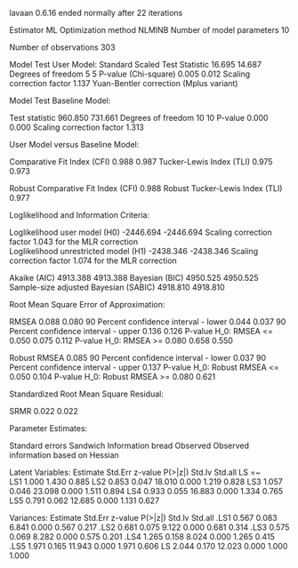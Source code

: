 lavaan 0.6.16 ended normally after 22 iterations

  Estimator                                         ML
  Optimization method                           NLMINB
  Number of model parameters                        10

  Number of observations                           303

Model Test User Model:
                                              Standard      Scaled
  Test Statistic                                16.695      14.687
  Degrees of freedom                                 5           5
  P-value (Chi-square)                           0.005       0.012
  Scaling correction factor                                  1.137
    Yuan-Bentler correction (Mplus variant)                       

Model Test Baseline Model:

  Test statistic                               960.850     731.661
  Degrees of freedom                                10          10
  P-value                                        0.000       0.000
  Scaling correction factor                                  1.313

User Model versus Baseline Model:

  Comparative Fit Index (CFI)                    0.988       0.987
  Tucker-Lewis Index (TLI)                       0.975       0.973
                                                                  
  Robust Comparative Fit Index (CFI)                         0.988
  Robust Tucker-Lewis Index (TLI)                            0.977

Loglikelihood and Information Criteria:

  Loglikelihood user model (H0)              -2446.694   -2446.694
  Scaling correction factor                                  1.043
      for the MLR correction                                      
  Loglikelihood unrestricted model (H1)      -2438.346   -2438.346
  Scaling correction factor                                  1.074
      for the MLR correction                                      
                                                                  
  Akaike (AIC)                                4913.388    4913.388
  Bayesian (BIC)                              4950.525    4950.525
  Sample-size adjusted Bayesian (SABIC)       4918.810    4918.810

Root Mean Square Error of Approximation:

  RMSEA                                          0.088       0.080
  90 Percent confidence interval - lower         0.044       0.037
  90 Percent confidence interval - upper         0.136       0.126
  P-value H_0: RMSEA <= 0.050                    0.075       0.112
  P-value H_0: RMSEA >= 0.080                    0.658       0.550
                                                                  
  Robust RMSEA                                               0.085
  90 Percent confidence interval - lower                     0.037
  90 Percent confidence interval - upper                     0.137
  P-value H_0: Robust RMSEA <= 0.050                         0.104
  P-value H_0: Robust RMSEA >= 0.080                         0.621

Standardized Root Mean Square Residual:

  SRMR                                           0.022       0.022

Parameter Estimates:

  Standard errors                             Sandwich
  Information bread                           Observed
  Observed information based on                Hessian

Latent Variables:
                   Estimate  Std.Err  z-value  P(>|z|)   Std.lv  Std.all
  LS =~                                                                 
    LS1               1.000                               1.430    0.885
    LS2               0.853    0.047   18.010    0.000    1.219    0.828
    LS3               1.057    0.046   23.098    0.000    1.511    0.894
    LS4               0.933    0.055   16.883    0.000    1.334    0.765
    LS5               0.791    0.062   12.685    0.000    1.131    0.627

Variances:
                   Estimate  Std.Err  z-value  P(>|z|)   Std.lv  Std.all
   .LS1               0.567    0.083    6.841    0.000    0.567    0.217
   .LS2               0.681    0.075    9.122    0.000    0.681    0.314
   .LS3               0.575    0.069    8.282    0.000    0.575    0.201
   .LS4               1.265    0.158    8.024    0.000    1.265    0.415
   .LS5               1.971    0.165   11.943    0.000    1.971    0.606
    LS                2.044    0.170   12.023    0.000    1.000    1.000

